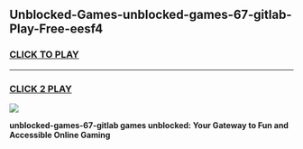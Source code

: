 
## Unblocked-Games-unblocked-games-67-gitlab-Play-Free-eesf4
<h3>
<a href="https://premium76.site?title=unblocked-games-67-gitlab&ref=20M">CLICK TO PLAY</a></h3>
<hr>

<h3>
<a href="https://premium76.site?title=unblocked-games-67-gitlab&ref=20M">CLICK 2 PLAY</a>
  
</h3>

<a href="https://premium76.site?title=unblocked-games-67-gitlab&ref=19M"><img src="https://clearcache.store/games.png"></a>


**unblocked-games-67-gitlab games unblocked: Your Gateway to Fun and Accessible Online Gaming**

